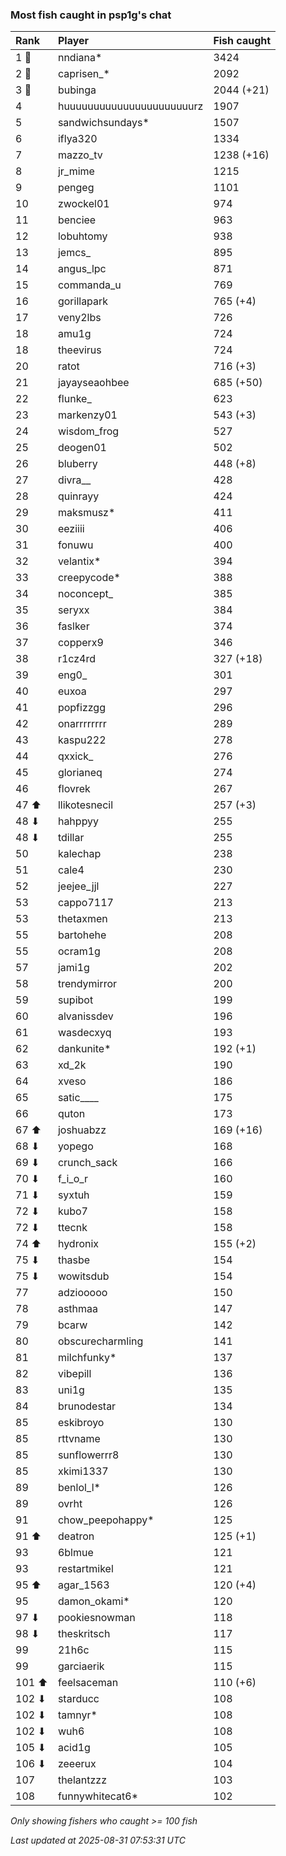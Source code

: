 ### Most fish caught in psp1g's chat

| Rank  | Player                    | Fish caught |
|:------|:--------------------------|:------------|
| 1 🥇  | nndiana*                  | 3424        |
| 2 🥈  | caprisen_*                | 2092        |
| 3 🥉  | bubinga                   | 2044 (+21)  |
| 4     | huuuuuuuuuuuuuuuuuuuuuurz | 1907        |
| 5     | sandwichsundays*          | 1507        |
| 6     | iflya320                  | 1334        |
| 7     | mazzo_tv                  | 1238 (+16)  |
| 8     | jr_mime                   | 1215        |
| 9     | pengeg                    | 1101        |
| 10    | zwockel01                 | 974         |
| 11    | benciee                   | 963         |
| 12    | lobuhtomy                 | 938         |
| 13    | jemcs_                    | 895         |
| 14    | angus_lpc                 | 871         |
| 15    | commanda_u                | 769         |
| 16    | gorillapark               | 765 (+4)    |
| 17    | veny2lbs                  | 726         |
| 18    | amu1g                     | 724         |
| 18    | theevirus                 | 724         |
| 20    | ratot                     | 716 (+3)    |
| 21    | jayayseaohbee             | 685 (+50)   |
| 22    | flunke_                   | 623         |
| 23    | markenzy01                | 543 (+3)    |
| 24    | wisdom_frog               | 527         |
| 25    | deogen01                  | 502         |
| 26    | bluberry                  | 448 (+8)    |
| 27    | divra__                   | 428         |
| 28    | quinrayy                  | 424         |
| 29    | maksmusz*                 | 411         |
| 30    | eeziiii                   | 406         |
| 31    | fonuwu                    | 400         |
| 32    | velantix*                 | 394         |
| 33    | creepycode*               | 388         |
| 34    | noconcept_                | 385         |
| 35    | seryxx                    | 384         |
| 36    | faslker                   | 374         |
| 37    | copperx9                  | 346         |
| 38    | r1cz4rd                   | 327 (+18)   |
| 39    | eng0_                     | 301         |
| 40    | euxoa                     | 297         |
| 41    | popfizzgg                 | 296         |
| 42    | onarrrrrrrr               | 289         |
| 43    | kaspu222                  | 278         |
| 44    | qxxick_                   | 276         |
| 45    | glorianeq                 | 274         |
| 46    | flovrek                   | 267         |
| 47 ⬆  | llikotesnecil             | 257 (+3)    |
| 48 ⬇  | hahppyy                   | 255         |
| 48 ⬇  | tdillar                   | 255         |
| 50    | kalechap                  | 238         |
| 51    | cale4                     | 230         |
| 52    | jeejee_jjl                | 227         |
| 53    | cappo7117                 | 213         |
| 53    | thetaxmen                 | 213         |
| 55    | bartohehe                 | 208         |
| 55    | ocram1g                   | 208         |
| 57    | jami1g                    | 202         |
| 58    | trendymirror              | 200         |
| 59    | supibot                   | 199         |
| 60    | alvanissdev               | 196         |
| 61    | wasdecxyq                 | 193         |
| 62    | dankunite*                | 192 (+1)    |
| 63    | xd_2k                     | 190         |
| 64    | xveso                     | 186         |
| 65    | satic____                 | 175         |
| 66    | quton                     | 173         |
| 67 ⬆  | joshuabzz                 | 169 (+16)   |
| 68 ⬇  | yopego                    | 168         |
| 69 ⬇  | crunch_sack               | 166         |
| 70 ⬇  | f_i_o_r                   | 160         |
| 71 ⬇  | syxtuh                    | 159         |
| 72 ⬇  | kubo7                     | 158         |
| 72 ⬇  | ttecnk                    | 158         |
| 74 ⬆  | hydronix                  | 155 (+2)    |
| 75 ⬇  | thasbe                    | 154         |
| 75 ⬇  | wowitsdub                 | 154         |
| 77    | adziooooo                 | 150         |
| 78    | asthmaa                   | 147         |
| 79    | bcarw                     | 142         |
| 80    | obscurecharmling          | 141         |
| 81    | milchfunky*               | 137         |
| 82    | vibepill                  | 136         |
| 83    | uni1g                     | 135         |
| 84    | brunodestar               | 134         |
| 85    | eskibroyo                 | 130         |
| 85    | rttvname                  | 130         |
| 85    | sunflowerrr8              | 130         |
| 85    | xkimi1337                 | 130         |
| 89    | benlol_l*                 | 126         |
| 89    | ovrht                     | 126         |
| 91    | chow_peepohappy*          | 125         |
| 91 ⬆  | deatron                   | 125 (+1)    |
| 93    | 6blmue                    | 121         |
| 93    | restartmikel              | 121         |
| 95 ⬆  | agar_1563                 | 120 (+4)    |
| 95    | damon_okami*              | 120         |
| 97 ⬇  | pookiesnowman             | 118         |
| 98 ⬇  | theskritsch               | 117         |
| 99    | 21h6c                     | 115         |
| 99    | garciaerik                | 115         |
| 101 ⬆ | feelsaceman               | 110 (+6)    |
| 102 ⬇ | starducc                  | 108         |
| 102 ⬇ | tamnyr*                   | 108         |
| 102 ⬇ | wuh6                      | 108         |
| 105 ⬇ | acid1g                    | 105         |
| 106 ⬇ | zeeerux                   | 104         |
| 107   | thelantzzz                | 103         |
| 108   | funnywhitecat6*           | 102         |

_Only showing fishers who caught >= 100 fish_

_Last updated at 2025-08-31 07:53:31 UTC_